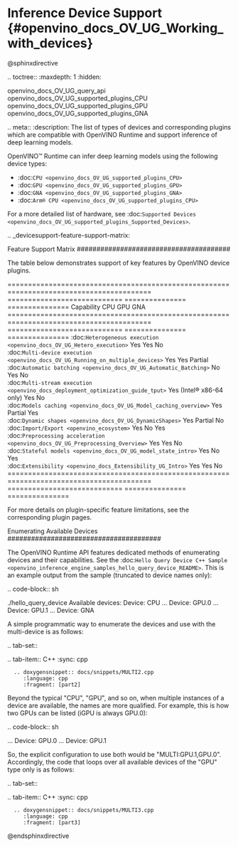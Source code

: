 # Inference Device Support {#openvino_docs_OV_UG_Working_with_devices}

@sphinxdirective

.. toctree::
   :maxdepth: 1
   :hidden:

   openvino_docs_OV_UG_query_api
   openvino_docs_OV_UG_supported_plugins_CPU
   openvino_docs_OV_UG_supported_plugins_GPU
   openvino_docs_OV_UG_supported_plugins_GNA

.. meta::
   :description: The list of types of devices and corresponding plugins which 
                 are compatible with OpenVINO Runtime and support inference 
                 of deep learning models.


OpenVINO™ Runtime can infer deep learning models using the following device types:

* :doc:`CPU <openvino_docs_OV_UG_supported_plugins_CPU>`
* :doc:`GPU <openvino_docs_OV_UG_supported_plugins_GPU>`
* :doc:`GNA <openvino_docs_OV_UG_supported_plugins_GNA>`
* :doc:`Arm® CPU <openvino_docs_OV_UG_supported_plugins_CPU>`

For a more detailed list of hardware, see :doc:`Supported Devices <openvino_docs_OV_UG_supported_plugins_Supported_Devices>`.

.. _devicesupport-feature-support-matrix:



Feature Support Matrix
#######################################

The table below demonstrates support of key features by OpenVINO device plugins.

========================================================================================= ============================ =============== ===============
 Capability                                                                                CPU                         GPU             GNA            
========================================================================================= ============================ =============== ===============
 :doc:`Heterogeneous execution <openvino_docs_OV_UG_Hetero_execution>`                     Yes                         Yes             No            
 :doc:`Multi-device execution <openvino_docs_OV_UG_Running_on_multiple_devices>`           Yes                         Yes             Partial       
 :doc:`Automatic batching <openvino_docs_OV_UG_Automatic_Batching>`                        No                          Yes             No            
 :doc:`Multi-stream execution <openvino_docs_deployment_optimization_guide_tput>`          Yes (Intel® x86-64 only)    Yes             No             
 :doc:`Models caching <openvino_docs_OV_UG_Model_caching_overview>`                        Yes                         Partial         Yes            
 :doc:`Dynamic shapes <openvino_docs_OV_UG_DynamicShapes>`                                 Yes                         Partial         No             
 :doc:`Import/Export <openvino_ecosystem>`                                                 Yes                         No              Yes            
 :doc:`Preprocessing acceleration <openvino_docs_OV_UG_Preprocessing_Overview>`            Yes                         Yes             No            
 :doc:`Stateful models <openvino_docs_OV_UG_model_state_intro>`                            Yes                         No              Yes            
 :doc:`Extensibility <openvino_docs_Extensibility_UG_Intro>`                               Yes                         Yes             No            
========================================================================================= ============================ =============== ===============

For more details on plugin-specific feature limitations, see the corresponding plugin pages.

Enumerating Available Devices
#######################################

The OpenVINO Runtime API features dedicated methods of enumerating devices and their capabilities. See the :doc:`Hello Query Device C++ Sample <openvino_inference_engine_samples_hello_query_device_README>`. This is an example output from the sample (truncated to device names only):

.. code-block:: sh

   ./hello_query_device
   Available devices:
       Device: CPU
   ...
       Device: GPU.0
   ...
       Device: GPU.1
   ...
       Device: GNA


A simple programmatic way to enumerate the devices and use with the multi-device is as follows:

.. tab-set::

   .. tab-item:: C++
      :sync: cpp
   
      .. doxygensnippet:: docs/snippets/MULTI2.cpp
         :language: cpp
         :fragment: [part2]



Beyond the typical "CPU", "GPU", and so on, when multiple instances of a device are available, the names are more qualified. 
For example, this is how two GPUs can be listed (iGPU is always GPU.0):

.. code-block:: sh

   ...
       Device: GPU.0
   ...
       Device: GPU.1


So, the explicit configuration to use both would be "MULTI:GPU.1,GPU.0". Accordingly, the code that loops over all available devices of the "GPU" type only is as follows:

.. tab-set::

   .. tab-item:: C++
      :sync: cpp
   
      .. doxygensnippet:: docs/snippets/MULTI3.cpp
         :language: cpp
         :fragment: [part3]



@endsphinxdirective


